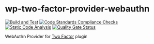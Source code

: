 # wp-two-factor-provider-webauthn

[![Build and Test](https://github.com/sjinks/wp-two-factor-provider-webauthn/actions/workflows/ci.yaml/badge.svg)](https://github.com/sjinks/wp-two-factor-provider-webauthn/actions/workflows/ci.yaml)
[![Code Standards Compliance Checks](https://github.com/sjinks/wp-two-factor-provider-webauthn/actions/workflows/lint.yaml/badge.svg)](https://github.com/sjinks/wp-two-factor-provider-webauthn/actions/workflows/lint.yaml)
[![Static Code Analysis](https://github.com/sjinks/wp-two-factor-provider-webauthn/actions/workflows/static-code-analysis.yml/badge.svg)](https://github.com/sjinks/wp-two-factor-provider-webauthn/actions/workflows/static-code-analysis.yml)
[![Quality Gate Status](https://sonarcloud.io/api/project_badges/measure?project=sjinks_wp-two-factor-provider-webauthn&metric=alert_status)](https://sonarcloud.io/summary/new_code?id=sjinks_wp-two-factor-provider-webauthn)

WebAuthn Provider for [Two Factor](https://github.com/WordPress/two-factor) plugin
